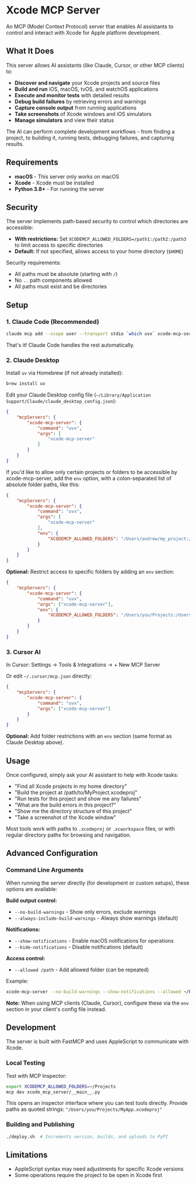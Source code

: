 # Xcode MCP Server

An MCP (Model Context Protocol) server that enables AI assistants to control and interact with Xcode for Apple platform development.

## What It Does

This server allows AI assistants (like Claude, Cursor, or other MCP clients) to:

- **Discover and navigate** your Xcode projects and source files
- **Build and run** iOS, macOS, tvOS, and watchOS applications
- **Execute and monitor tests** with detailed results
- **Debug build failures** by retrieving errors and warnings
- **Capture console output** from running applications
- **Take screenshots** of Xcode windows and iOS simulators
- **Manage simulators** and view their status

The AI can perform complete development workflows - from finding a project, to building it, running tests, debugging failures, and capturing results.

## Requirements

- **macOS** - This server only works on macOS
- **Xcode** - Xcode must be installed
- **Python 3.8+** - For running the server

## Security

The server implements path-based security to control which directories are accessible:

- **With restrictions:** Set `XCODEMCP_ALLOWED_FOLDERS=/path1:/path2:/path3` to limit access to specific directories
- **Default:** If not specified, allows access to your home directory (`$HOME`)

Security requirements:
- All paths must be absolute (starting with `/`)
- No `..` path components allowed
- All paths must exist and be directories

## Setup

### 1. Claude Code (Recommended)

```bash
claude mcp add --scope user --transport stdio `which uvx` xcode-mcp-server
```

That's it! Claude Code handles the rest automatically.

### 2. Claude Desktop

Install `uv` via Homebrew (if not already installed):
```bash
brew install uv
```

Edit your Claude Desktop config file (`~/Library/Application Support/Claude/claude_desktop_config.json`):

```json
{
    "mcpServers": {
        "xcode-mcp-server": {
            "command": "uvx",
            "args": [
                "xcode-mcp-server"
            ]
        }
    }
}
```

If you'd like to allow only certain projects or folders to be accessible by xcode-mcp-server, add the `env` option, with a colon-separated list of absolute folder paths, like this:

```json
{
    "mcpServers": {
        "xcode-mcp-server": {
            "command": "uvx",
            "args": [
                "xcode-mcp-server"
            ],
            "env": {
                "XCODEMCP_ALLOWED_FOLDERS": "/Users/andrew/my_project:/Users/andrew/Documents/source"
            }
        }
    }
}
```

**Optional:** Restrict access to specific folders by adding an `env` section:

```json
{
    "mcpServers": {
        "xcode-mcp-server": {
            "command": "uvx",
            "args": ["xcode-mcp-server"],
            "env": {
                "XCODEMCP_ALLOWED_FOLDERS": "/Users/you/Projects:/Users/you/Work"
            }
        }
    }
}
```

### 3. Cursor AI

In Cursor: Settings → Tools & Integrations → + New MCP Server

Or edit `~/.cursor/mcp.json` directly:

```json
{
    "mcpServers": {
        "xcode-mcp-server": {
            "command": "uvx",
            "args": ["xcode-mcp-server"]
        }
    }
}
```

**Optional:** Add folder restrictions with an `env` section (same format as Claude Desktop above).

## Usage

Once configured, simply ask your AI assistant to help with Xcode tasks:

- "Find all Xcode projects in my home directory"
- "Build the project at /path/to/MyProject.xcodeproj"
- "Run tests for this project and show me any failures"
- "What are the build errors in this project?"
- "Show me the directory structure of this project"
- "Take a screenshot of the Xcode window"

Most tools work with paths to `.xcodeproj` or `.xcworkspace` files, or with regular directory paths for browsing and navigation.

## Advanced Configuration

### Command Line Arguments

When running the server directly (for development or custom setups), these options are available:

**Build output control:**
- `--no-build-warnings` - Show only errors, exclude warnings
- `--always-include-build-warnings` - Always show warnings (default)

**Notifications:**
- `--show-notifications` - Enable macOS notifications for operations
- `--hide-notifications` - Disable notifications (default)

**Access control:**
- `--allowed /path` - Add allowed folder (can be repeated)

Example:
```bash
xcode-mcp-server --no-build-warnings --show-notifications --allowed ~/Projects
```

**Note:** When using MCP clients (Claude, Cursor), configure these via the `env` section in your client's config file instead.

## Development

The server is built with FastMCP and uses AppleScript to communicate with Xcode.

### Local Testing

Test with MCP Inspector:

```bash
export XCODEMCP_ALLOWED_FOLDERS=~/Projects
mcp dev xcode_mcp_server/__main__.py
```

This opens an inspector interface where you can test tools directly. Provide paths as quoted strings: `"/Users/you/Projects/MyApp.xcodeproj"`

### Building and Publishing

```bash
./deploy.sh  # Increments version, builds, and uploads to PyPI
```

## Limitations

- AppleScript syntax may need adjustments for specific Xcode versions
- Some operations require the project to be open in Xcode first
